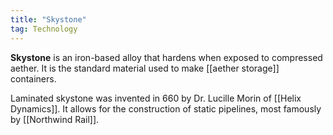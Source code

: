 ```yaml
---
title: "Skystone"
tag: Technology
---
```


**Skystone** is an iron-based alloy that hardens when exposed to compressed aether. It is the standard material used to make [[aether storage]] containers.

Laminated skystone was invented in 660 by Dr. Lucille Morin of [[Helix Dynamics]]. It allows for the construction of static pipelines, most famously by [[Northwind Rail]].

